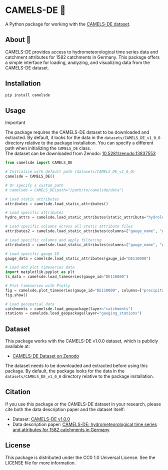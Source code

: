 # CAMELS-DE 🌊

A Python package for working with the [CAMELS-DE dataset](https://doi.org/10.5281/zenodo.13837553).

## About 🐪

CAMELS-DE provides access to hydrometeorological time series data and catchment attributes for 1582 catchments in Germany. This package offers a simple interface for loading, analyzing, and visualizing data from the CAMELS-DE dataset.  

## Installation

```bash
pip install camelsde
```

## Usage

> [!IMPORTANT]
> The package requires the CAMELS-DE dataset to be downloaded and extracted. By default, it looks for the data in the `datasets/CAMELS_DE_v1_0_0` directory relative to the package installation. You can specify a different path when initializing the `CAMELS_DE` class.  
The dataset can be downloaded from Zenodo: [10.5281/zenodo.13837553](https://doi.org/10.5281/zenodo.13837553)



```python
from camelsde import CAMELS_DE

# Initialize with default path (datasets/CAMELS_DE_v1_0_0)
camelsde = CAMELS_DE()

# Or specify a custom path
# camelsde = CAMELS_DE(path="/path/to/camelsde/data")

# Load static attributes
attributes = camelsde.load_static_attributes()

# Load specific attributes
hydro_attrs = camelsde.load_static_attributes(static_attribute="hydrology")

# Load specific columns across all static attribute files
attributes2 = camelsde.load_static_attributes(columns=["gauge_name", "gauge_elev", "area", "NSE_lstm", "NSE_hbv"])

# Load specific columns and apply filtering
attributes3 = camelsde.load_static_attributes(columns=["gauge_name", "gauge_elev", "area", "NSE_lstm", "NSE_hbv"], filters={"NSE_lstm": (">=", 0.9), "area": [ (">=", 50), ("<=", 100)]})

# Load specific gauge ID
gauge_data = camelsde.load_static_attributes(gauge_id="DE110000")

# Load and plot timeseries data
import matplotlib.pyplot as plt
ts_data = camelsde.load_timeseries(gauge_id="DE110000")

# Plot timeseries with Plotly
fig = camelsde.plot_timeseries(gauge_id="DE110000", columns=["precipitation", "discharge_spec_obs", "discharge_spec_sim_lstm"])
fig.show()

# Load geospatial data
catchments = camelsde.load_geopackage(layer="catchments")
stations = camelsde.load_geopackage(layer="gauging_stations")
```

## Dataset

This package works with the CAMELS-DE v1.0.0 dataset, which is publicly available at:
- [CAMELS-DE Dataset on Zenodo](https://doi.org/10.5281/zenodo.13837553)

The dataset needs to be downloaded and extracted before using this package. By default, the package looks for the data in the `datasets/CAMELS_DE_v1_0_0` directory relative to the package installation.

## Citation

If you use this package or the CAMELS-DE dataset in your research, please cite both the data description paper and the dataset itself:
- Dataset: [CAMELS-DE v1.0.0](https://doi.org/10.5281/zenodo.13837553)
- Data description paper: [CAMELS-DE: hydrometeorological time series and attributes for 1582 catchments in Germany](https://doi.org/10.5194/essd-16-5625-2024)

## License

This package is distributed under the CC0 1.0 Universal License. See the LICENSE file for more information.
